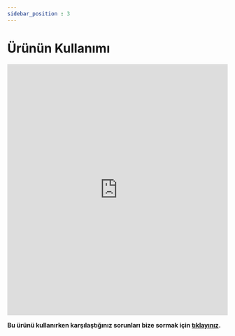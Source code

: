 ```yaml
---
sidebar_position : 3
---
```


# Ürünün Kullanımı

<iframe width="100%" height="574" src="https://www.youtube.com/embed/gdNUwNv4al0" title="ANALOG HD (AHD) KAMERALAR NASIL KULLANILIR" frameborder="0" allow="accelerometer; autoplay; clipboard-write; encrypted-media; gyroscope; picture-in-picture; web-share" allowfullscreen></iframe>


**Bu ürünü kullanırken karşılaştığınız  sorunları  bize sormak için  [tıklayınız](https://forum.degzrobotics.com/).**  